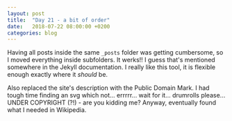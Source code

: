 ```yaml
---
layout: post
title:  "Day 21 - a bit of order"
date:   2018-07-22 08:00:00 +0200
categories: blog
---
```


Having all posts inside the same `_posts` folder was getting cumbersome, so I moved everything inside subfolders. It werks!! I guess that's mentioned somewhere in the Jekyll documentation. I really like this tool, it is flexible enough exactly where it *should* be.

Also replaced the site's description with the Public Domain Mark. I had tough time finding an svg which not... errrrr... wait for it... drumrolls please... UNDER COPYRIGHT (?!) - are you kidding me? Anyway, eventually found what I needed in Wikipedia.
